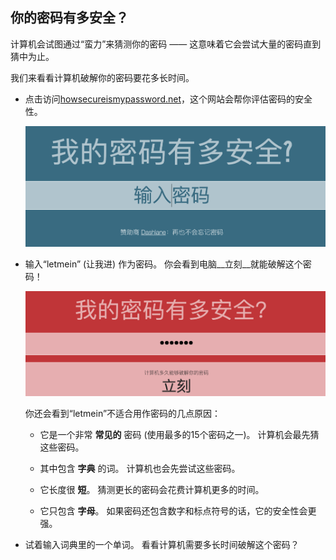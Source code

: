 ## 你的密码有多安全？

计算机会试图通过“蛮力”来猜测你的密码 —— 这意味着它会尝试大量的密码直到猜中为止。

我们来看看计算机破解你的密码要花多长时间。



+ 点击访问<a href="https://howsecureismypassword.net/" target="_blank">howsecureismypassword.net</a>，这个网站会帮你评估密码的安全性。

    ![截屏](images/passwords-secure.png)

+ 输入“letmein” (让我进) 作为密码。 你会看到电脑__立刻__就能破解这个密码！

    ![截屏](images/passwords-letmein.png)

    你还会看到“letmein”不适合用作密码的几点原因：

    + 它是一个非常 __常见的__ 密码 (使用最多的15个密码之一)。 计算机会最先猜这些密码。

    + 其中包含 __字典__ 的词。 计算机也会先尝试这些密码。
 
    + 它长度很 __短__。 猜测更长的密码会花费计算机更多的时间。

    + 它只包含 __字母__。 如果密码还包含数字和标点符号的话，它的安全性会更强。

+ 试着输入词典里的一个单词。 看看计算机需要多长时间破解这个密码？ 

